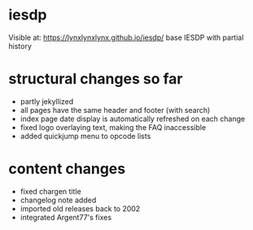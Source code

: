 # iesdp

Visible at: https://lynxlynxlynx.github.io/iesdp/
base IESDP with partial history

# structural changes so far
- partly jekyllized
- all pages have the same header and footer (with search)
- index page date display is automatically refreshed on each change
- fixed logo overlaying text, making the FAQ inaccessible
- added quickjump menu to opcode lists

# content changes
- fixed chargen title
- changelog note added
- imported old releases back to 2002
- integrated Argent77's fixes
